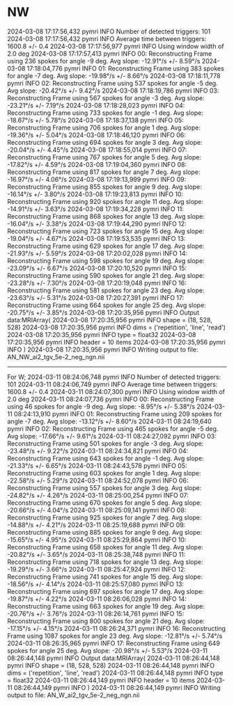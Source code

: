 # NW 

2024-03-08 17:17:56,432 pymri        INFO     Number of detected triggers: 101
2024-03-08 17:17:56,432 pymri        INFO     Average time between triggers: 1600.8 +/- 0.4
2024-03-08 17:17:56,977 pymri        INFO     Using window width of 2.0 deg
2024-03-08 17:17:57,413 pymri        INFO     00: Reconstructing Frame using 236 spokes for angle -9 deg. Avg slope: -12.91°/s +/- 8.59°/s
2024-03-08 17:18:04,776 pymri        INFO     01: Reconstructing Frame using 383 spokes for angle -7 deg. Avg slope: -19.98°/s +/- 8.66°/s
2024-03-08 17:18:11,778 pymri        INFO     02: Reconstructing Frame using 537 spokes for angle -5 deg. Avg slope: -20.42°/s +/- 9.42°/s
2024-03-08 17:18:19,786 pymri        INFO     03: Reconstructing Frame using 567 spokes for angle -3 deg. Avg slope: -23.21°/s +/- 7.19°/s
2024-03-08 17:18:28,023 pymri        INFO     04: Reconstructing Frame using 733 spokes for angle -1 deg. Avg slope: -18.67°/s +/- 5.78°/s
2024-03-08 17:18:37,138 pymri        INFO     05: Reconstructing Frame using 706 spokes for angle 1 deg. Avg slope: -19.36°/s +/- 5.04°/s
2024-03-08 17:18:46,120 pymri        INFO     06: Reconstructing Frame using 694 spokes for angle 3 deg. Avg slope: -20.04°/s +/- 4.45°/s
2024-03-08 17:18:55,014 pymri        INFO     07: Reconstructing Frame using 767 spokes for angle 5 deg. Avg slope: -17.82°/s +/- 4.59°/s
2024-03-08 17:19:04,360 pymri        INFO     08: Reconstructing Frame using 817 spokes for angle 7 deg. Avg slope: -16.97°/s +/- 4.06°/s
2024-03-08 17:19:13,999 pymri        INFO     09: Reconstructing Frame using 855 spokes for angle 9 deg. Avg slope: -16.14°/s +/- 3.80°/s
2024-03-08 17:19:23,813 pymri        INFO     10: Reconstructing Frame using 920 spokes for angle 11 deg. Avg slope: -14.91°/s +/- 3.63°/s
2024-03-08 17:19:34,228 pymri        INFO     11: Reconstructing Frame using 868 spokes for angle 13 deg. Avg slope: -16.04°/s +/- 3.38°/s
2024-03-08 17:19:44,290 pymri        INFO     12: Reconstructing Frame using 723 spokes for angle 15 deg. Avg slope: -19.04°/s +/- 4.67°/s
2024-03-08 17:19:53,535 pymri        INFO     13: Reconstructing Frame using 629 spokes for angle 17 deg. Avg slope: -21.93°/s +/- 5.59°/s
2024-03-08 17:20:02,028 pymri        INFO     14: Reconstructing Frame using 598 spokes for angle 19 deg. Avg slope: -23.09°/s +/- 6.67°/s
2024-03-08 17:20:10,520 pymri        INFO     15: Reconstructing Frame using 590 spokes for angle 21 deg. Avg slope: -23.28°/s +/- 7.30°/s
2024-03-08 17:20:19,048 pymri        INFO     16: Reconstructing Frame using 581 spokes for angle 23 deg. Avg slope: -23.63°/s +/- 5.31°/s
2024-03-08 17:20:27,391 pymri        INFO     17: Reconstructing Frame using 664 spokes for angle 25 deg. Avg slope: -20.75°/s +/- 3.85°/s
2024-03-08 17:20:35,956 pymri        INFO     Output data:MRIArray(
2024-03-08 17:20:35,956 pymri        INFO       shape = (18, 528, 528)
2024-03-08 17:20:35,956 pymri        INFO       dims = ('repetition', 'line', 'read')
2024-03-08 17:20:35,956 pymri        INFO       type = float32
2024-03-08 17:20:35,956 pymri        INFO       header = 10 items
2024-03-08 17:20:35,956 pymri        INFO     )
2024-03-08 17:20:35,956 pymri        INFO     Writing output to file: AN_NW_ai2_tgv_5e-2_neg_ngn.nii

____________________________
For W; 
2024-03-11 08:24:06,748 pymri        INFO     Number of detected triggers: 101
2024-03-11 08:24:06,749 pymri        INFO     Average time between triggers: 1600.8 +/- 0.4
2024-03-11 08:24:07,300 pymri        INFO     Using window width of 2.0 deg
2024-03-11 08:24:07,736 pymri        INFO     00: Reconstructing Frame using 46 spokes for angle -9 deg. Avg slope: -8.95°/s +/- 5.38°/s
2024-03-11 08:24:13,910 pymri        INFO     01: Reconstructing Frame using 209 spokes for angle -7 deg. Avg slope: -13.12°/s +/- 8.60°/s
2024-03-11 08:24:19,640 pymri        INFO     02: Reconstructing Frame using 465 spokes for angle -5 deg. Avg slope: -17.66°/s +/- 9.61°/s
2024-03-11 08:24:27,092 pymri        INFO     03: Reconstructing Frame using 501 spokes for angle -3 deg. Avg slope: -23.48°/s +/- 9.22°/s
2024-03-11 08:24:34,821 pymri        INFO     04: Reconstructing Frame using 643 spokes for angle -1 deg. Avg slope: -21.33°/s +/- 6.65°/s
2024-03-11 08:24:43,578 pymri        INFO     05: Reconstructing Frame using 603 spokes for angle 1 deg. Avg slope: -22.58°/s +/- 5.29°/s
2024-03-11 08:24:52,078 pymri        INFO     06: Reconstructing Frame using 557 spokes for angle 3 deg. Avg slope: -24.82°/s +/- 4.26°/s
2024-03-11 08:25:00,254 pymri        INFO     07: Reconstructing Frame using 670 spokes for angle 5 deg. Avg slope: -20.66°/s +/- 4.04°/s
2024-03-11 08:25:09,141 pymri        INFO     08: Reconstructing Frame using 925 spokes for angle 7 deg. Avg slope: -14.88°/s +/- 4.21°/s
2024-03-11 08:25:19,688 pymri        INFO     09: Reconstructing Frame using 885 spokes for angle 9 deg. Avg slope: -15.65°/s +/- 4.95°/s
2024-03-11 08:25:29,864 pymri        INFO     10: Reconstructing Frame using 658 spokes for angle 11 deg. Avg slope: -20.82°/s +/- 3.65°/s
2024-03-11 08:25:38,748 pymri        INFO     11: Reconstructing Frame using 718 spokes for angle 13 deg. Avg slope: -19.29°/s +/- 3.66°/s
2024-03-11 08:25:47,924 pymri        INFO     12: Reconstructing Frame using 741 spokes for angle 15 deg. Avg slope: -18.56°/s +/- 4.14°/s
2024-03-11 08:25:57,080 pymri        INFO     13: Reconstructing Frame using 697 spokes for angle 17 deg. Avg slope: -19.87°/s +/- 4.22°/s
2024-03-11 08:26:06,028 pymri        INFO     14: Reconstructing Frame using 663 spokes for angle 19 deg. Avg slope: -20.76°/s +/- 3.76°/s
2024-03-11 08:26:14,761 pymri        INFO     15: Reconstructing Frame using 800 spokes for angle 21 deg. Avg slope: -17.15°/s +/- 4.15°/s
2024-03-11 08:26:24,371 pymri        INFO     16: Reconstructing Frame using 1087 spokes for angle 23 deg. Avg slope: -12.81°/s +/- 5.74°/s
2024-03-11 08:26:35,965 pymri        INFO     17: Reconstructing Frame using 649 spokes for angle 25 deg. Avg slope: -20.98°/s +/- 5.53°/s
2024-03-11 08:26:44,148 pymri        INFO     Output data:MRIArray(
2024-03-11 08:26:44,148 pymri        INFO       shape = (18, 528, 528)
2024-03-11 08:26:44,148 pymri        INFO       dims = ('repetition', 'line', 'read')
2024-03-11 08:26:44,148 pymri        INFO       type = float32
2024-03-11 08:26:44,149 pymri        INFO       header = 10 items
2024-03-11 08:26:44,149 pymri        INFO     )
2024-03-11 08:26:44,149 pymri        INFO     Writing output to file: AN_W_ai2_tgv_5e-2_neg_ngn.nii
